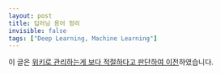 ```yaml
---
layout: post
title: 딥러닝 용어 정리
invisible: false
tags: ["Deep Learning, Machine Learning"]
---
```


이 글은 [위키로 관리하는게 보다 적절하다고 판단하여 이전](http://docs.likejazz.com/wiki/%EB%94%A5%EB%9F%AC%EB%8B%9D/)하였습니다.